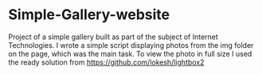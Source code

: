 # Simple-Gallery-website
Project of a simple gallery built as part of the subject of Internet Technologies. I wrote a simple script displaying photos from the img folder on the page, which was the main task. To view the photo in full size I used the ready solution from https://github.com/lokesh/lightbox2
